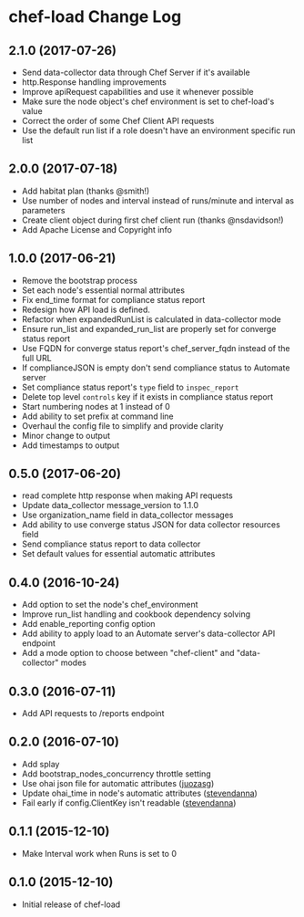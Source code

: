 # chef-load Change Log

## 2.1.0 (2017-07-26)

* Send data-collector data through Chef Server if it's available
* http.Response handling improvements
* Improve apiRequest capabilities and use it whenever possible
* Make sure the node object's chef environment is set to chef-load's value
* Correct the order of some Chef Client API requests
* Use the default run list if a role doesn't have an environment specific run list

## 2.0.0 (2017-07-18)

* Add habitat plan (thanks @smith!)
* Use number of nodes and interval instead of runs/minute and interval as parameters
* Create client object during first chef client run (thanks @nsdavidson!)
* Add Apache License and Copyright info

## 1.0.0 (2017-06-21)

* Remove the bootstrap process
* Set each node's essential normal attributes
* Fix end_time format for compliance status report
* Redesign how API load is defined.
* Refactor when expandedRunList is calculated in data-collector mode
* Ensure run_list and expanded_run_list are properly set for converge status report
* Use FQDN for converge status report's chef_server_fqdn instead of the full URL
* If complianceJSON is empty don't send compliance status to Automate server
* Set compliance status report's `type` field to `inspec_report`
* Delete top level `controls` key if it exists in compliance status report
* Start numbering nodes at 1 instead of 0
* Add ability to set prefix at command line
* Overhaul the config file to simplify and provide clarity
* Minor change to output
* Add timestamps to output

## 0.5.0 (2017-06-20)

* read complete http response when making API requests
* Update data_collector message_version to 1.1.0
* Use organization_name field in data_collector messages
* Add ability to use converge status JSON for data collector resources field
* Send compliance status report to data collector
* Set default values for essential automatic attributes

## 0.4.0 (2016-10-24)

* Add option to set the node's chef_environment
* Improve run_list handling and cookbook dependency solving
* Add enable_reporting config option
* Add ability to apply load to an Automate server's data-collector API endpoint
* Add a mode option to choose between "chef-client" and "data-collector" modes

## 0.3.0 (2016-07-11)

* Add API requests to /reports endpoint

## 0.2.0 (2016-07-10)

* Add splay
* Add bootstrap_nodes_concurrency throttle setting
* Use ohai json file for automatic attributes ([juozasg](https://github.com/juozasg))
* Update ohai_time in node's automatic attributes ([stevendanna](https://github.com/stevendanna))
* Fail early if config.ClientKey isn't readable ([stevendanna](https://github.com/stevendanna))

## 0.1.1 (2015-12-10)

* Make Interval work when Runs is set to 0

## 0.1.0 (2015-12-10)

* Initial release of chef-load
